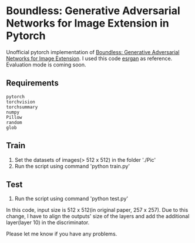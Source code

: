 # Boundless: Generative Adversarial Networks for Image Extension in Pytorch

Unofficial pytorch implementation of [Boundless: Generative Adversarial Networks for Image Extension](https://arxiv.org/abs/1908.07007).
I used this code [esrgan](https://github.com/eriklindernoren/PyTorch-GAN/tree/master/implementations/esrgan) as reference.
Evaluation mode is coming soon.

## Requirements

```
pytorch
torchvision
torchsummary
numpy
Pillow
random
glob
```

## Train
1. Set the datasets of images(> 512 x 512) in the folder './Pic'
2. Run the script using command 'python train.py'

## Test
1. Run the script using command 'python test.py'


In this code, input size is 512 x 512(in original paper, 257 x 257).
Due to this change, I have to align the outputs' size of the layers and add the additional layer(layer 10) in the discriminator.

Please let me know if you have any problems.

